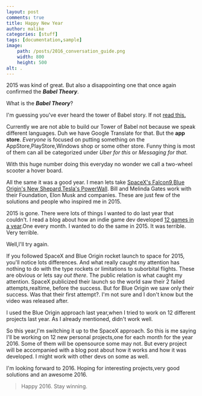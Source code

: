```yaml
---
layout: post
comments: true
title: Happy New Year
author: malike
categories: [stuff]
tags: [documentation,sample]
image:
    path: /posts/2016_conversation_guide.png
    width: 800
    height: 500
alt: .
---
```



2015 was kind of great. But also a disappointing one that once again confirmed the ***Babel Theory***.

What is the ***Babel Theory***?

I'm guessing you've ever heard the tower of Babel story. If not [read this.](https://www.biblegateway.com/passage/?search=Genesis%2011:1-9)

Currently we are not able to build our Tower of Babel not because we speak different languages. Duh we have
Google Translate for that. But the **app store**. *Everyone* is focused on putting something on the AppStore,PlayStore,Windows shop or some other store. Funny thing is most of them can all be categorized under *Uber for this* or *Messaging for that*.

With this huge number doing this everyday no wonder we call a two-wheel scooter a hover board.

All the same it was a good year. I mean lets take [SpaceX's Falcon9](http://www.spacex.com/falcon9),[Blue Origin's New Shepard](https://www.blueorigin.com/technology),[Tesla's PowerWall](https://www.teslamotors.com/powerwall). Bill and Melinda Gates work with their Foundation, Elon Musk and companies. These are just few of the solutions and people who inspired me in 2015.

2015 is gone. There were lots of things I wanted to do last year
that couldn't. I read a blog about how an indie game dev developed [12 games in a year](http://mcfunkypants.com/2012/12-games-in-12-months/).One every month. I wanted to do the same in 2015. It was terrible. Very terrible.

Well,I'll try again.

If you followed SpaceX and Blue Origin rocket launch to space for 2015, you'll notice lots differences. And what really caught my attention has nothing to do with the type rockets or limitations to suborbital flights. These are obvious or lets say *out there*. The public relation is what caught my attention. SpaceX publicized their launch so the world saw their 2 failed attempts,realtime, before the success. But for Blue Origin we saw only their success. Was that their first attempt?. I'm not sure and I don't know but the video was released after.

I used the Blue Origin approach last year,when I tried to work on 12 different projects last year. As I
already mentioned, didn't work well.

So this year,I'm switching it up to the SpaceX approach. So this is me saying I'll be working on
12 new personal projects,one for each month for the year 2016. Some of them will be opensource
some may not. But every project will be accompanied with a blog post about how it works and how it
was developed. I might work with other devs on some as well.

I'm looking forward to 2016. Hoping for interesting projects,very good solutions and an awesome 2016.

> Happy 2016. Stay winning.




